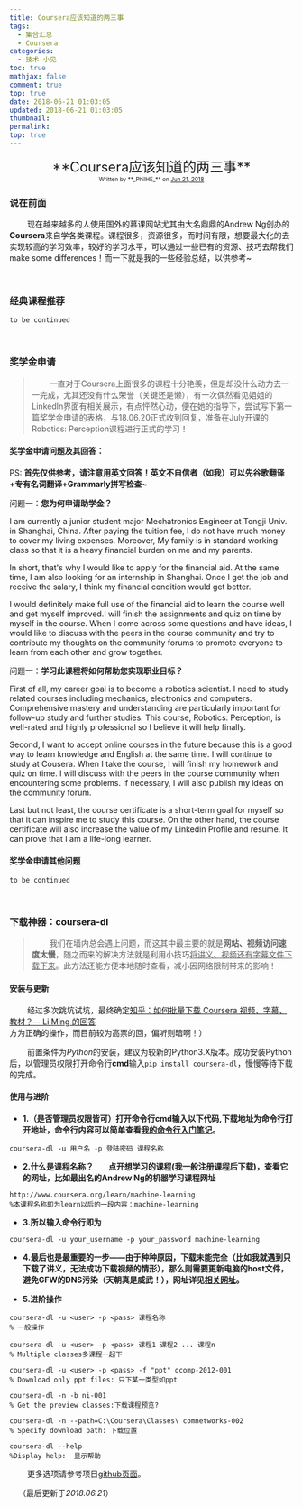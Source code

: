 ```yaml
---
title: Coursera应该知道的两三事
tags:
  - 集合汇总
  - Coursera
categories:
  - 技术·小见
toc: true
mathjax: false
comment: true
top: true
date: 2018-06-21 01:03:05
updated: 2018-06-21 01:03:05
thumbnail:
permalink:
top: true
---
```

<center><font size=5>**Coursera应该知道的两三事**</font></center> 

<center><font size=1>Written by **_PhilHE_** on <u>Jun 21, 2018 </u></font></center> 

<!--more-->

### 说在前面

&nbsp;&nbsp;&nbsp;&nbsp;&nbsp;&nbsp;&nbsp;&nbsp;现在越来越多的人使用国外的慕课网站尤其由大名鼎鼎的Andrew Ng创办的**Coursera**来自学各类课程。课程很多，资源很多，而时间有限，想要最大化的去实现较高的学习效率，较好的学习水平，可以通过一些已有的资源、技巧去帮我们make some differences！而一下就是我的一些经验总结，以供参考~

&nbsp;

### 经典课程推荐

`to be continued`

&nbsp;

### 奖学金申请

> &nbsp;&nbsp;&nbsp;&nbsp;&nbsp;&nbsp;&nbsp;&nbsp;一直对于Coursera上面很多的课程十分艳羡，但是却没什么动力去一一完成，尤其还没有什么荣誉（关键还是懒），有一次偶然看见姐姐的LinkedIn界面有相关展示，有点怦然心动，便在她的指导下，尝试写下第一篇奖学金申请的表格，与18.06.20正式收到回复，准备在July开课的Robotics: Perception课程进行正式的学习！

#### 奖学金申请问题及其回答：

PS: **首先仅供参考，请注意用英文回答！英文不自信者（如我）可以先谷歌翻译+专有名词翻译+Grammarly拼写检查~**

问题一：**您为何申请助学金？**

I am currently a junior student major Mechatronics Engineer at Tongji Univ. in Shanghai, China. After paying the tuition fee, I do not have much money to cover my living expenses. Moreover, My family is in standard working class so that it is a heavy financial burden on me and my parents. 

In short, that's why I would like to apply for the financial aid. At the same time, I am also looking for an internship in Shanghai. Once I get the job and receive the salary, I think my financial condition would get better.

I would definitely make full use of the financial aid to learn the course well and get myself improved.I will finish the assignments and quiz on time by myself in the course. When I come across some questions and have ideas, I would like to discuss with the peers in the course community and try to contribute my thoughts on the community forums to promote everyone to learn from each other and grow together.

问题一：**学习此课程将如何帮助您实现职业目标？**

First of all, my career goal is to become a robotics scientist. I need to study related courses including mechanics, electronics and computers. Comprehensive mastery and understanding are particularly important for follow-up study and further studies. This course, Robotics: Perception, is well-rated and highly professional so I believe it will help finally.

Second, I want to accept online courses in the future because this is a good way to learn knowledge and English at the same time. I will continue to study at Cousera. When I take the course, I will finish my homework and quiz on time. I will discuss with the peers in the course community when encountering some problems. If necessary, I will also publish my ideas on the community forum.

Last but not least, the course certificate is a short-term goal for myself so that it can inspire me to study this course. On the other hand, the course certificate will also increase the value of my Linkedin Profile and resume. It can prove that I am a life-long learner.

#### 奖学金申请其他问题

`to be continued`

&nbsp;

### 下载神器：coursera-dl

> &nbsp;&nbsp;&nbsp;&nbsp;&nbsp;&nbsp;&nbsp;&nbsp;我们在墙内总会遇上问题，而这其中最主要的就是**网站、视频访问速度太慢**，随之而来的解决方法就是利用小技巧<u>将讲义、视频还有字幕文件下载下来</u>。此方法还能方便本地随时查看，减小因网络限制带来的影响！

#### 安装与更新

&nbsp;&nbsp;&nbsp;&nbsp;&nbsp;&nbsp;&nbsp;&nbsp;经过多次跳坑试坑，最终确定[知乎：如何批量下载 Coursera 视频、字幕、教材？-- Li Ming 的回答](https://www.zhihu.com/question/24630418/answer/142576655) 方为正确的操作，而目前较为高票的回，偏听则暗啊！）

&nbsp;&nbsp;&nbsp;&nbsp;&nbsp;&nbsp;&nbsp;&nbsp;前置条件为*Python*的安装，建议为较新的Python3.X版本。成功安装Python后，以管理员权限打开命令行**cmd**输入`pip install coursera-dl`，慢慢等待下载的完成。

#### 使用与进阶

- **1.（是否管理员权限皆可）打开命令行cmd输入以下代码,下载地址为命令行打开地址，命令行内容可以简单查看[我的命令行入门笔记](http://localhost:4000/2017/08/20/after-reading-the-command-line-crash-course/)。**

`coursera-dl -u 用户名 -p 登陆密码 课程名称`

- **2.什么是课程名称？&nbsp;&nbsp;&nbsp;&nbsp;&nbsp;&nbsp;&nbsp;&nbsp;点开想学习的课程(我一般注册课程后下载)，查看它的网址，比如最出名的Andrew Ng的机器学习课程网址**

```
http://www.coursera.org/learn/machine-learning 
%本课程名称即为learn以后的一段内容：machine-learning 
```

- **3.所以输入命令行即为**

`coursera-dl -u your_username -p your_password machine-learning`

- **4.最后也是最重要的一步——由于种种原因，下载未能完全（比如我就遇到只下载了讲义，无法成功下载视频的情形），那么则需要更新电脑的host文件，避免GFW的DNS污染（天朝真是威武！），网址详见[相关网址](https://jingyan.baidu.com/article/6f2f55a14059eeb5b93e6cab.html)。**

- **5.进阶操作**

```
coursera-dl -u <user> -p <pass> 课程名称
% 一般操作          

coursera-dl -u <user> -p <pass> 课程1 课程2 ... 课程n
% Multiple classes多课程一起下

coursera-dl -u <user> -p <pass> -f "ppt" qcomp-2012-001
% Download only ppt files: 只下某一类型如ppt    

coursera-dl -n -b ni-001
% Get the preview classes:下载课程预览?     

coursera-dl -n --path=C:\Coursera\Classes\ comnetworks-002
% Specify download path: 下载位置      

coursera-dl --help
%Display help:  显示帮助              
```

&nbsp;&nbsp;&nbsp;&nbsp;&nbsp;&nbsp;&nbsp;&nbsp;更多选项请参考项目[github页面](https://github.com/coursera-dl/coursera-dl)。




&nbsp;
&nbsp;
（最后更新于*2018.06.21*）